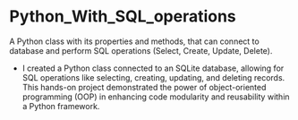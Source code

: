 # Python_With_SQL_operations
A Python class with its properties and methods, that can connect to database and perform SQL operations (Select, Create, Update, Delete).

- I created a Python class connected to an SQLite database, allowing for SQL operations like selecting, creating, updating, and deleting records. This hands-on project demonstrated the power of object-oriented programming (OOP) in enhancing code modularity and reusability within a Python framework.
